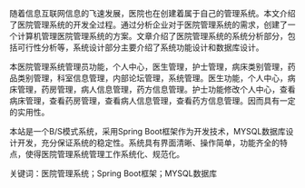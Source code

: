 随着信息互联网信息的飞速发展，医院也在创建着属于自己的管理系统。本文介绍了医院管理系统的开发全过程。通过分析企业对于医院管理系统的需求，创建了一个计算机管理医院管理系统的方案。文章介绍了医院管理系统的系统分析部分，包括可行性分析等，系统设计部分主要介绍了系统功能设计和数据库设计。

本医院管理系统管理员功能，个人中心，医生管理，护士管理，病床类别管理，药品类别管理，科室信息管理，内部论坛管理，系统管理。医生功能，个人中心，病床管理，药房管理，病人信息管理，药方信息管理。护士功能修改个人中心，查看病床管理，查看药房管理，查看病人信息管理，查看药方信息管理。因而具有一定的实用性。

本站是一个B/S模式系统，采用Spring Boot框架作为开发技术，MYSQL数据库设计开发，充分保证系统的稳定性。系统具有界面清晰、操作简单，功能齐全的特点，使得医院管理系统管理工作系统化、规范化。

关键词：医院管理系统；Spring Boot框架；MYSQL数据库
